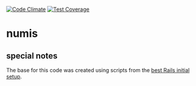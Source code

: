 [![Code Climate](https://codeclimate.com/github/daniambrosio/numis/badges/gpa.svg)](https://codeclimate.com/github/daniambrosio/numis)
[![Test Coverage](https://codeclimate.com/github/daniambrosio/numis/badges/coverage.svg)](https://codeclimate.com/github/daniambrosio/numis/coverage)

# numis

## special notes
The base for this code was created using scripts from the [best Rails initial setup](https://github.com/daniambrosio/rails4-bootstrap-devise-cancan-omniauth-railsadmin).
